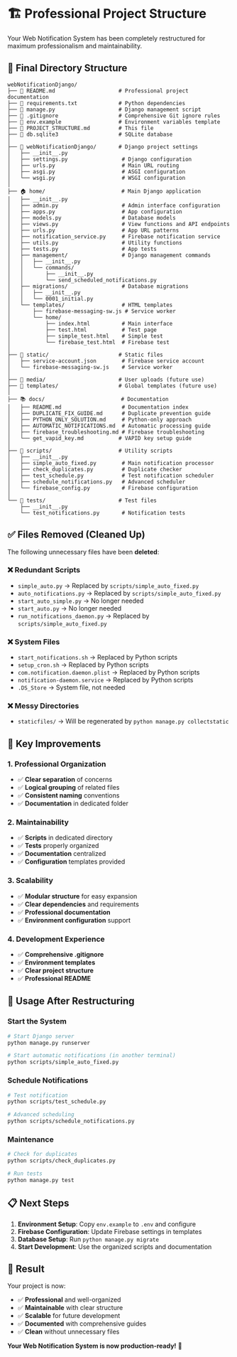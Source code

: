 # 🏗️ Professional Project Structure

Your Web Notification System has been completely restructured for maximum professionalism and maintainability.

## 📁 Final Directory Structure

```
webNotificationDjango/
├── 📄 README.md                    # Professional project documentation
├── 📄 requirements.txt             # Python dependencies
├── 📄 manage.py                    # Django management script
├── 📄 .gitignore                   # Comprehensive Git ignore rules
├── 📄 env.example                  # Environment variables template
├── 📄 PROJECT_STRUCTURE.md         # This file
├── 💾 db.sqlite3                   # SQLite database
│
├── 🏢 webNotificationDjango/       # Django project settings
│   ├── __init__.py
│   ├── settings.py                 # Django configuration
│   ├── urls.py                     # Main URL routing
│   ├── asgi.py                     # ASGI configuration
│   └── wsgi.py                     # WSGI configuration
│
├── 🏠 home/                        # Main Django application
│   ├── __init__.py
│   ├── admin.py                    # Admin interface configuration
│   ├── apps.py                     # App configuration
│   ├── models.py                   # Database models
│   ├── views.py                    # View functions and API endpoints
│   ├── urls.py                     # App URL patterns
│   ├── notification_service.py     # Firebase notification service
│   ├── utils.py                    # Utility functions
│   ├── tests.py                    # App tests
│   ├── management/                 # Django management commands
│   │   ├── __init__.py
│   │   └── commands/
│   │       ├── __init__.py
│   │       └── send_scheduled_notifications.py
│   ├── migrations/                 # Database migrations
│   │   ├── __init__.py
│   │   └── 0001_initial.py
│   └── templates/                  # HTML templates
│       ├── firebase-messaging-sw.js # Service worker
│       └── home/
│           ├── index.html          # Main interface
│           ├── test.html           # Test page
│           ├── simple_test.html    # Simple test
│           └── firebase_test.html  # Firebase test
│
├── 📁 static/                      # Static files
│   ├── service-account.json        # Firebase service account
│   └── firebase-messaging-sw.js    # Service worker
│
├── 📁 media/                       # User uploads (future use)
├── 📁 templates/                   # Global templates (future use)
│
├── 📚 docs/                        # Documentation
│   ├── README.md                   # Documentation index
│   ├── DUPLICATE_FIX_GUIDE.md      # Duplicate prevention guide
│   ├── PYTHON_ONLY_SOLUTION.md     # Python-only approach
│   ├── AUTOMATIC_NOTIFICATIONS.md  # Automatic processing guide
│   ├── firebase_troubleshooting.md # Firebase troubleshooting
│   └── get_vapid_key.md           # VAPID key setup guide
│
├── 🔧 scripts/                     # Utility scripts
│   ├── __init__.py
│   ├── simple_auto_fixed.py        # Main notification processor
│   ├── check_duplicates.py         # Duplicate checker
│   ├── test_schedule.py            # Test notification scheduler
│   ├── schedule_notifications.py   # Advanced scheduler
│   └── firebase_config.py          # Firebase configuration
│
└── 🧪 tests/                       # Test files
    ├── __init__.py
    └── test_notifications.py       # Notification tests
```

## ✅ **Files Removed (Cleaned Up)**

The following unnecessary files have been **deleted**:

### ❌ **Redundant Scripts**
- `simple_auto.py` → Replaced by `scripts/simple_auto_fixed.py`
- `auto_notifications.py` → Replaced by `scripts/simple_auto_fixed.py`
- `start_auto_simple.py` → No longer needed
- `start_auto.py` → No longer needed
- `run_notifications_daemon.py` → Replaced by `scripts/simple_auto_fixed.py`

### ❌ **System Files**
- `start_notifications.sh` → Replaced by Python scripts
- `setup_cron.sh` → Replaced by Python scripts
- `com.notification.daemon.plist` → Replaced by Python scripts
- `notification-daemon.service` → Replaced by Python scripts
- `.DS_Store` → System file, not needed

### ❌ **Messy Directories**
- `staticfiles/` → Will be regenerated by `python manage.py collectstatic`

## 🎯 **Key Improvements**

### **1. Professional Organization**
- ✅ **Clear separation** of concerns
- ✅ **Logical grouping** of related files
- ✅ **Consistent naming** conventions
- ✅ **Documentation** in dedicated folder

### **2. Maintainability**
- ✅ **Scripts** in dedicated directory
- ✅ **Tests** properly organized
- ✅ **Documentation** centralized
- ✅ **Configuration** templates provided

### **3. Scalability**
- ✅ **Modular structure** for easy expansion
- ✅ **Clear dependencies** and requirements
- ✅ **Professional documentation**
- ✅ **Environment configuration** support

### **4. Development Experience**
- ✅ **Comprehensive .gitignore**
- ✅ **Environment templates**
- ✅ **Clear project structure**
- ✅ **Professional README**

## 🚀 **Usage After Restructuring**

### **Start the System**
```bash
# Start Django server
python manage.py runserver

# Start automatic notifications (in another terminal)
python scripts/simple_auto_fixed.py
```

### **Schedule Notifications**
```bash
# Test notification
python scripts/test_schedule.py

# Advanced scheduling
python scripts/schedule_notifications.py
```

### **Maintenance**
```bash
# Check for duplicates
python scripts/check_duplicates.py

# Run tests
python manage.py test
```

## 📋 **Next Steps**

1. **Environment Setup**: Copy `env.example` to `.env` and configure
2. **Firebase Configuration**: Update Firebase settings in templates
3. **Database Setup**: Run `python manage.py migrate`
4. **Start Development**: Use the organized scripts and documentation

## 🎉 **Result**

Your project is now:
- ✅ **Professional** and well-organized
- ✅ **Maintainable** with clear structure
- ✅ **Scalable** for future development
- ✅ **Documented** with comprehensive guides
- ✅ **Clean** without unnecessary files

**Your Web Notification System is now production-ready!** 🚀
